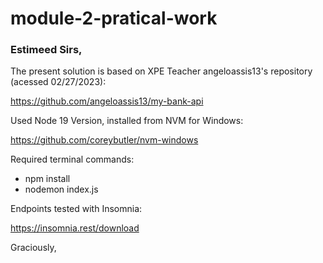 # module-2-pratical-work

### Estimeed Sirs,

The present solution is based on XPE Teacher angeloassis13's repository (acessed 02/27/2023):

https://github.com/angeloassis13/my-bank-api

Used Node 19 Version, installed from NVM for Windows:

https://github.com/coreybutler/nvm-windows

Required terminal commands:

- npm install
- nodemon index.js

Endpoints tested with Insomnia:

https://insomnia.rest/download

Graciously,
